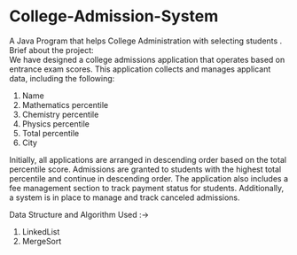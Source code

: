 # College-Admission-System
A  Java Program that helps College Administration with selecting students .
<br>
Brief about the project:
<br>
We have designed a college admissions application that operates based on entrance exam scores. This application collects and manages applicant data, including the following:
<br>
1. Name<br>
2. Mathematics percentile<br>
3. Chemistry percentile<br>
4. Physics percentile<br>
5. Total percentile<br>
6. City<br>

Initially, all applications are arranged in descending order based on the total percentile score. Admissions are granted to students with the highest total percentile and continue in descending order. The application also includes a fee management section to track payment status for students. Additionally, a system is in place to manage and track canceled admissions.
<br>

Data Structure and Algorithm Used :-><br>
1. LinkedList<br>
2. MergeSort<br>

